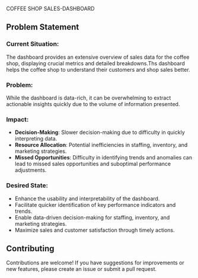 
COFFEE SHOP SALES-DASHBOARD

## Problem Statement

### Current Situation:
The dashboard provides an extensive overview of sales data for the coffee shop, displaying crucial metrics and detailed breakdowns.Ths dashboard helps the coffee shop to understand their customers and shop sales better. 

### Problem:
 While the dashboard is data-rich, it can be overwhelming to extract actionable insights quickly due to the volume of information presented.

### Impact:
- **Decision-Making**: Slower decision-making due to difficulty in quickly interpreting data.
- **Resource Allocation**: Potential inefficiencies in staffing, inventory, and marketing strategies.
- **Missed Opportunities**: Difficulty in identifying trends and anomalies can lead to missed sales opportunities and suboptimal performance adjustments.

### Desired State:
- Enhance the usability and interpretability of the dashboard.
- Facilitate quicker identification of key performance indicators and trends.
- Enable data-driven decision-making for staffing, inventory, and marketing strategies.
- Maximize sales and customer satisfaction through timely actions.

## Contributing

Contributions are welcome! If you have suggestions for improvements or new features, please create an issue or submit a pull request.
